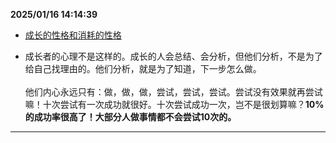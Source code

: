 
**2025/01/16 14:14:39**

- [成长的性格和消耗的性格](https://mp.weixin.qq.com/s/d_m2GU3WAjp4d991jFTcbg)

- <p style="white-space: normal;margin: 0px;padding: 0px;box-sizing: border-box;">成长者的心理不是这样的。成长的人会总结、会分析，但他们分析，不是为了给自己找理由的。他们分析，就是为了知道，下一步怎么做。</p><p style="white-space: normal;margin: 0px;padding: 0px;box-sizing: border-box;"><br style="box-sizing: border-box;"></p><p style="white-space: normal;margin: 0px;padding: 0px;box-sizing: border-box;">他们内心永远只有：做，做，做，尝试，尝试，尝试。尝试没有效果就再尝试嘛！十次尝试有一次成功就很好。十次尝试成功一次，岂不是很划算嘛？<strong style="box-sizing: border-box;">10%的成功率很高了！大部分人做事情都不会尝试10次的。</strong></p><p style="white-space: normal;margin: 0px;padding: 0px;box-sizing: border-box;"></p>


---


